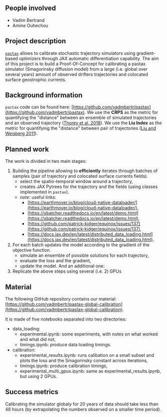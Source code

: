 ## People involved
- Vadim Bertrand
- Amine Ouhechou

## Project description
[`pastax`](https://pastax.readthedocs.io/en/latest/) allows to calibrate stochastic trajectory simulators using gradient-based optimizers through JAX automatic differentiation capability.
The aim of this project is to build a Proof-Of-Concept for calibrating a pastax simulator (Smagorinsky diffusion model) from a large (i.e. global over several years) amount of observed drifters trajectories and colocated surface geostrophic currents.

## Background information
`pastax` code can be found here: [https://github.com/vadmbertr/pastax](https://github.com/vadmbertr/pastax).
We use the **CRPS** as the metric for quantifying the "distance" between an ensemble of simulated trajectories and an observed trajectory ([Thorey et al. 2018](https://doi.org/10.1002/qj.2940)).
We use the **Liu Index** as the metric for quantifying the "distance" between pair of trajectories ([Liu and Weisberg 2011](https://doi.org/10.1029/2010JC006837)).

## Planned work
The work is divided in two main stages:
1. Building the pipeline allowing to **efficiently** iterates through batches of samples (pair of trajectory and colocated surface currents fields).
	- select the spatio-temporal window around a trajectory,
	- creates JAX Pytrees for the trajectory and the fields (using classes implemented in `pastax`).
	- *note*: useful links:
		- [https://earthmover.io/blog/cloud-native-dataloader/](https://earthmover.io/blog/cloud-native-dataloader/),
		- [https://xbatcher.readthedocs.io/en/latest/demo.html](https://xbatcher.readthedocs.io/en/latest/demo.html),
		- [https://github.com/patrick-kidger/equinox/issues/137](https://github.com/patrick-kidger/equinox/issues/137),
		- [https://docs.jax.dev/en/latest/distributed_data_loading.html](https://docs.jax.dev/en/latest/distributed_data_loading.html).
2. For each batch updates the model according to the gradient of the objective function.
	- simulate an ensemble of possible solutions for each trajectory,
	- evaluate the loss and the gradient,
	- update the model.
And an additional one:
3. Replicate the above steps using several (i.e. 2) GPUs

## Material
The following GitHub repository contains our material: [https://github.com/vadmbertr/pastax-global-calibration](https://github.com/vadmbertr/pastax-global-calibration).

It is made of five notebooks separated into two directories:
- data_loading:
	- experimental.ipynb: some experiments, with notes on what worked and what did not,
	- timings.ipynb: produce data loading timings.
- calibration:
	- experimental_results.ipynb: runs calibation on a small subset and plots the loss and the Smagorinsky constant across iterations,
	- timings.ipynb: produce calibration timings,
	- experimental_multi_gpus.ipynb: same as experimental_results.ipynb, but using 2 GPUs.

## Success metrics
Calibrating the simulator globaly for 20 years of data should take less than 48 hours (by extrapolating the numbers observed on a smaller time period).
